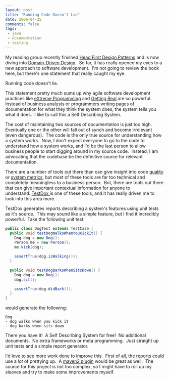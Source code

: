 ```yaml
---
layout: post
title: "Running Code Doesn't Lie"
date: 2006-04-25
comments: false
tags:
 - java
 - documentation
 - testing
---
```


My reading group recently finished [Head First Design Patterns](http://www.oreilly.com/catalog/hfdesignpat/) and is now diving into [Domain-Driven Design](http://domaindrivendesign.org/book/).  So far, it has really opened my eyes to a new approach to software development.  I'm not going to review the book here, but there's one statement that really caught my eye.



Running code doesn't lie.



This statement pretty much sums up why agile software development practices like [eXtreme Programming](http://www.extremeprogramming.org/) and [Getting Real](https://gettingreal.37signals.com/) are so powerful.  Instead of business analysts or programmers writing pages of documentation for what they think the system does, the system tells you what it does.  I like to call this a Self Describing System.



The cost of maintaining two sources of documentation is just too high.  Eventually one or the other will fall out of synch and become irrelevant (even dangerous).  The code is the only true source for understanding how a system works.  Now, I don't expect everyone to go to the code to understand how a system works, and I'd be the last person to allow business people to start digging around in my source code.  Instead, I am advocating that the codebase be the definitive source for relevant documentation. 



There are a number of tools out there than can give insight into code [quality](http://checkstyle.sourceforge.net/) or [system metrics](http://pmd.sourceforge.net/), but most of these tools are far too technical and completely meaningless to a business person.  But, there are tools out there that can give important contextual information for anyone to understand. [TestDox ](http://agiledox.sourceforge.net/)is one of these tools, and it has really driven me to look into this area more.



TestDox generates reports describing a system's features using unit tests as it's source.  This may sound like a simple feature, but I find it incredibly powerful.  Take the following unit test:



```java
public class DogTest extends TestCase {
  public void testDogWalksWhenYouKickIt() {
    Dog dog = new Dog();
    Person me = new Person();
    me.kick(dog);

    assertTrue(dog.isWalking());
  }

  public void testDogBarksWhenSitsDown() {
    Dog dog = new Dog();
    dog.sit();

    assertTrue(dog.didBark());
  }
}
```

would generate the following:

```
Dog
- dog walks when you kick it
- dog barks when sits down
```


There you have it!  A Self Describing System for free!  No additional documents.  No extra frameworks or meta programming.  Just straight up unit tests and a simple report generator. 


I'd love to see more work done to improve this.  First of all, the reports could use a *lot* of prettying up.  A [maven2 plugin](http://maven.apache.org) would be great as well.  The source for this project is not too complex, so I might have to roll up my sleeves and try to make some improvements myself. 

